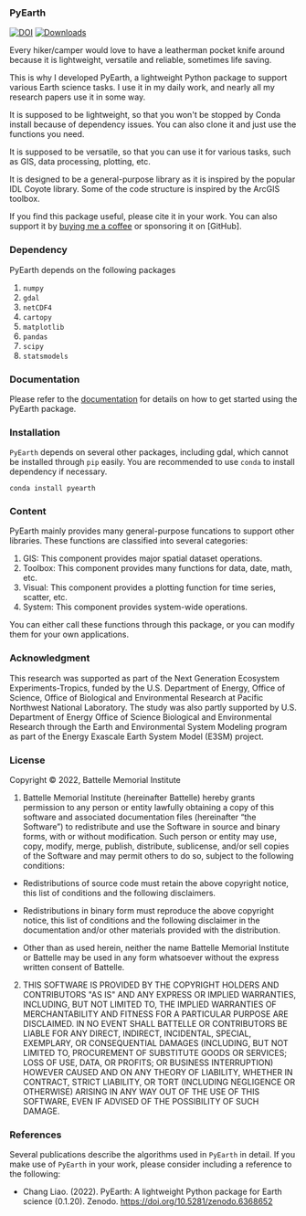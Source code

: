 ### PyEarth

[![DOI](https://zenodo.org/badge/67889575.svg)](https://zenodo.org/badge/latestdoi/67889575)
[![Downloads](https://static.pepy.tech/badge/pyearth)](https://pepy.tech/project/pyearth)

Every hiker/camper would love to have a leatherman pocket knife around because it is lightweight, versatile and reliable, sometimes life saving.

This is why I developed PyEarth, a lightweight Python package to support various Earth science tasks.
I use it in my daily work, and nearly all my research papers use it in some way.

It is supposed to be lightweight, so that you won't be stopped by Conda install because of dependency issues.
You can also clone it and just use the functions you need.

It is supposed to be versatile, so that you can use it for various tasks, such as GIS, data processing, plotting, etc.

It is designed to be a general-purpose library as it is inspired by the popular IDL Coyote library. Some of the code structure is inspired by the ArcGIS toolbox.

If you find this package useful, please cite it in your work.
You can also support it by [buying me a coffee](https://www.buymeacoffee.com/changliao) or sponsoring it on [GitHub].

### Dependency

PyEarth depends on the following packages

1. `numpy`
2. `gdal`
3. `netCDF4`
4. `cartopy`
5. `matplotlib`
6. `pandas`
7. `scipy`
8. `statsmodels`

### Documentation

Please refer to the [documentation](https://pyearth.readthedocs.io) for details on how to get started using the PyEarth package.

### Installation

`PyEarth` depends on several other packages, including gdal, which cannot be installed through `pip` easily. You are recommended to use `conda` to install dependency if necessary.

    conda install pyearth

### Content

PyEarth mainly provides many general-purpose funcations to support other libraries.
These functions are classified into several categories:
1. GIS: This component provides major spatial dataset operations.
2. Toolbox: This component provides many functions for data, date, math, etc.
3. Visual: This component provides a plotting function for time series, scatter, etc.
4. System: This component provides system-wide operations.

You can either call these functions through this package, or you can modify them for your own applications.

### Acknowledgment

This research was supported as part of the Next Generation Ecosystem Experiments-Tropics, funded by the U.S. Department of Energy, Office of Science, Office of Biological and Environmental Research at Pacific Northwest National Laboratory. The study was also partly supported by U.S. Department of Energy Office of Science Biological and Environmental Research through the Earth and Environmental System Modeling program as part of the Energy Exascale Earth System Model (E3SM) project. 

### License

Copyright © 2022, Battelle Memorial Institute

1. Battelle Memorial Institute (hereinafter Battelle) hereby grants permission to any person or entity lawfully obtaining a copy of this software and associated documentation files (hereinafter “the Software”) to redistribute and use the Software in source and binary forms, with or without modification. Such person or entity may use, copy, modify, merge, publish, distribute, sublicense, and/or sell copies of the Software and may permit others to do so, subject to the following conditions:

* Redistributions of source code must retain the above copyright notice, this list of conditions and the following disclaimers.

* Redistributions in binary form must reproduce the above copyright notice, this list of conditions and the following disclaimer in the documentation and/or other materials provided with the distribution.

* Other than as used herein, neither the name Battelle Memorial Institute or Battelle may be used in any form whatsoever without the express written consent of Battelle.

2. THIS SOFTWARE IS PROVIDED BY THE COPYRIGHT HOLDERS AND CONTRIBUTORS "AS IS" AND ANY EXPRESS OR IMPLIED WARRANTIES, INCLUDING, BUT NOT LIMITED TO, THE IMPLIED WARRANTIES OF MERCHANTABILITY AND FITNESS FOR A PARTICULAR PURPOSE ARE DISCLAIMED. IN NO EVENT SHALL BATTELLE OR CONTRIBUTORS BE LIABLE FOR ANY DIRECT, INDIRECT, INCIDENTAL, SPECIAL, EXEMPLARY, OR CONSEQUENTIAL DAMAGES (INCLUDING, BUT NOT LIMITED TO, PROCUREMENT OF SUBSTITUTE GOODS OR SERVICES; LOSS OF USE, DATA, OR PROFITS; OR BUSINESS INTERRUPTION) HOWEVER CAUSED AND ON ANY THEORY OF LIABILITY, WHETHER IN CONTRACT, STRICT LIABILITY, OR TORT (INCLUDING NEGLIGENCE OR OTHERWISE) ARISING IN ANY WAY OUT OF THE USE OF THIS SOFTWARE, EVEN IF ADVISED OF THE POSSIBILITY OF SUCH DAMAGE.



### References

Several publications describe the algorithms used in `PyEarth` in detail. If you make use of `PyEarth` in your work, please consider including a reference to the following:

* Chang Liao. (2022). PyEarth: A lightweight Python package for Earth science (0.1.20). Zenodo. https://doi.org/10.5281/zenodo.6368652

